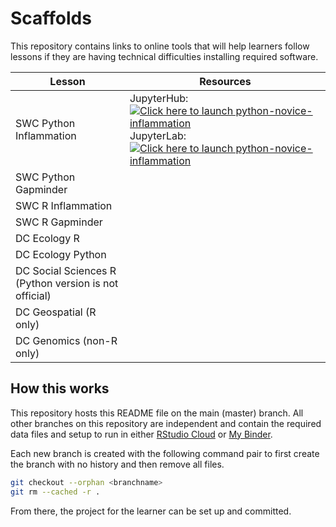 # Scaffolds

This repository contains links to online tools that will help learners follow
lessons if they are having technical difficulties installing required software.

| Lesson | Resources |
|--------|-----------|
| SWC Python Inflammation|JupyterHub: [![Click here to launch python-novice-inflammation](https://mybinder.org/badge_logo.svg)](https://mybinder.org/v2/gh/carpentries/scaffolds/swc-python-novice-inflammation) JupyterLab: [![Click here to launch python-novice-inflammation](https://mybinder.org/badge_logo.svg)](https://mybinder.org/v2/gh/carpentries/scaffolds/swc-python-novice-inflammation?urlpath=lab)|
| SWC Python Gapminder||
| SWC R Inflammation||
| SWC R Gapminder||
| DC Ecology R||
| DC Ecology Python||
| DC Social Sciences R (Python version is not official)||
| DC Geospatial (R only)||
| DC Genomics (non-R only)||

## How this works

This repository hosts this README file on the main (master) branch. All other
branches on this repository are independent and contain the required data files
and setup to run in either [RStudio Cloud][rstudio-cloud] or 
[My Binder][my-binder]. 

Each new branch is created with the following command pair to first create the
branch with no history and then remove all files. 

```sh
git checkout --orphan <branchname>
git rm --cached -r .
```

From there, the project for the learner can be set up and committed.

[rstudio-cloud]: https://rstudio.cloud
[my-binder]: https://mybinder.org

